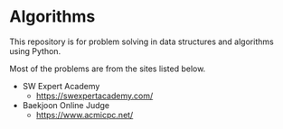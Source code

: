 # Algorithms

This repository is for problem solving in data structures and algorithms using Python.



Most of the problems are from the sites listed below.

-   SW Expert Academy
    -   https://swexpertacademy.com/
-   Baekjoon Online Judge
    -   https://www.acmicpc.net/

